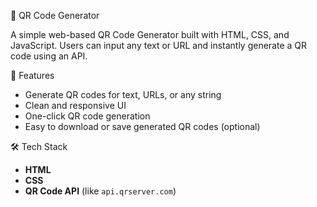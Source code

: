  📱 QR Code Generator

A simple web-based QR Code Generator built with HTML, CSS, and JavaScript. Users can input any text or URL and instantly generate a QR code using an API.

 🚀 Features

- Generate QR codes for text, URLs, or any string
- Clean and responsive UI
- One-click QR code generation
- Easy to download or save generated QR codes (optional)

 🛠️ Tech Stack

- **HTML**
- **CSS**
- **QR Code API** (like `api.qrserver.com`)
